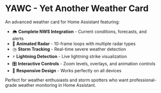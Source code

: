 # YAWC - Yet Another Weather Card

An advanced weather card for Home Assistant featuring:

- 🌦️ **Complete NWS Integration** - Current conditions, forecasts, and alerts
- 📡 **Animated Radar** - 10-frame loops with multiple radar types
- ⛈️ **Storm Tracking** - Real-time severe weather detection
- ⚡ **Lightning Detection** - Live lightning strike visualization
- 🎛️ **Interactive Controls** - Zoom levels, overlays, and animation controls
- 📱 **Responsive Design** - Works perfectly on all devices

Perfect for weather enthusiasts and storm spotters who want professional-grade weather monitoring in Home Assistant.